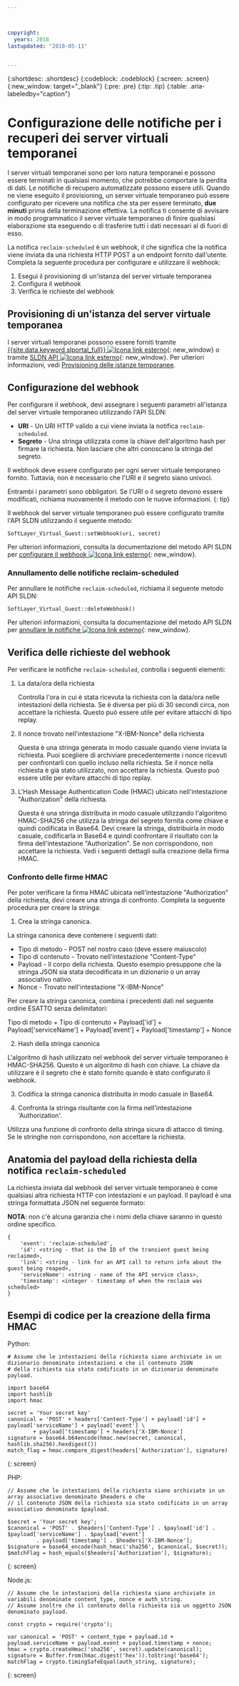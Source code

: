 ```yaml
---



copyright:
  years: 2018
lastupdated: "2018-05-11"


---
```


{:shortdesc: .shortdesc}
{:codeblock: .codeblock}
{:screen: .screen}
{:new_window: target="_blank"}
{:pre: .pre}
{:tip: .tip}
{:table: .aria-labeledby="caption"}

# Configurazione delle notifiche per i recuperi dei server virtuali temporanei 

I server virtuali temporanei sono per loro natura temporanei e possono essere terminati in qualsiasi momento, che potrebbe comportare la perdita di dati. Le notifiche di recupero automatizzate possono essere utili. Quando ne viene eseguito il provisioning, un server virtuale temporaneo può essere configurato per ricevere una notifica che sta per essere terminato, **due minuti** prima della terminazione effettiva. La notifica ti consente di avvisare in modo programmatico il server virtuale temporaneo di finire qualsiasi elaborazione sta eseguendo o di trasferire tutti i dati necessari al di fuori di esso.

La notifica `reclaim-scheduled` è un webhook, il che significa che la notifica viene inviata da una richiesta HTTP POST a un endpoint fornito dall'utente. Completa la seguente procedura per configurare e utilizzare il webhook:

1. Esegui il provisioning di un'istanza del server virtuale temporanea 
2. Configura il webhook 
3. Verifica le richieste del webhook

## Provisioning di un'istanza del server virtuale temporanea

I server virtuali temporanei possono essere forniti tramite [{{site.data.keyword.slportal_full}} ![Icona link esterno](../icons/launch-glyph.svg "Icona link esterno")](https://control.softlayer.com/){: new_window} o tramite [SLDN API ![Icona link esterno](../icons/launch-glyph.svg "Icona link esterno")](http://sldn.softlayer.com){: new_window}. Per ulteriori informazioni, vedi [Provisioning delle istanze temporanee](/docs/vsi/vsi_provision_transient.html). 

## Configurazione del webhook 

Per configurare il webhook, devi assegnare i seguenti parametri all'istanza del server virtuale temporaneo utilizzando l'API SLDN:

   * **URI** - Un URI HTTP valido a cui viene inviata la notifica `reclaim-scheduled`.
   * **Segreto** - Una stringa utilizzata come la chiave dell'algoritmo hash per firmare la richiesta. Non lasciare che altri conoscano la stringa del segreto.
   
Il webhook deve essere configurato per ogni server virtuale temporaneo fornito. Tuttavia, non è necessario che l'URI e il segreto siano univoci.

Entrambi i parametri sono obbligatori. Se l'URI o il segreto devono essere modificati, richiama nuovamente il metodo con le nuove informazioni.
{: tip}

Il webhook del server virtuale temporaneo può essere configurato tramite l'API SLDN utilizzando il seguente metodo:

  `SoftLayer_Virtual_Guest::setWebhook(uri, secret)`

Per ulteriori informazioni, consulta la documentazione del metodo API SLDN per [configurare il webhook ![Icona link esterno](../icons/launch-glyph.svg "Icona link esterno")](http://sldn.softlayer.com/reference/services/SoftLayer_Virtual_Guest/setTransientWebhook/){: new_window}.

### Annullamento delle notifiche reclaim-scheduled

Per annullare le notifiche `reclaim-scheduled`, richiama il seguente metodo API SLDN:

  `SoftLayer_Virtual_Guest::deleteWebhook()`

Per ulteriori informazioni, consulta la documentazione del metodo API SLDN per [annullare le notifiche ![Icona link esterno](../icons/launch-glyph.svg "Icona link esterno")](http://sldn.softlayer.com/reference/services/SoftLayer_Virtual_Guest/deleteTransientWebhook/){: new_window}.

## Verifica delle richieste del webhook 

Per verificare le notifiche `reclaim-scheduled`, controlla i seguenti elementi: 

1. La data/ora della richiesta

   Controlla l'ora in cui è stata ricevuta la richiesta con la data/ora nelle intestazioni della richiesta. Se è diversa per più di 30 secondi circa, non accettare la richiesta. Questo può essere utile per evitare attacchi di tipo replay.

2. Il nonce trovato nell'intestazione "X-IBM-Nonce" della richiesta

   Questa è una stringa generata in modo casuale quando viene inviata la richiesta. Puoi scegliere di archiviare precedentemente i nonce ricevuti per confrontarli con quello incluso nella richiesta. Se il nonce nella richiesta è già stato utilizzato, non accettare la richiesta. Questo può essere utile per evitare attacchi di tipo replay.

3. L'Hash Message Authentication Code (HMAC) ubicato nell'intestazione "Authorization" della richiesta.

   Questa è una stringa distribuita in modo casuale utilizzando l'algoritmo HMAC-SHA256 che utilizza la stringa del segreto fornita come chiave e quindi codificata in Base64. Devi creare la stringa, distribuirla in modo casuale, codificarla in Base64 e quindi confrontare il risultato con la firma dell'intestazione "Authorization". Se non corrispondono, non accettare la richiesta. Vedi i seguenti dettagli sulla creazione della firma HMAC.

### Confronto delle firme HMAC

Per poter verificare la firma HMAC ubicata nell'intestazione "Authorization" della richiesta, devi creare una stringa di confronto. Completa la seguente procedura per creare la stringa: 

1. Crea la stringa canonica.

  La stringa canonica deve contenere i seguenti dati:
  * Tipo di metodo - POST nel nostro caso (deve essere maiuscolo)
  * Tipo di contenuto - Trovato nell'intestazione "Content-Type" 
  * Payload - Il corpo della richiesta. Questo esempio presuppone che la stringa JSON sia stata decodificata in un dizionario o un array associativo nativo.  
  * Nonce - Trovato nell'intestazione "X-IBM-Nonce" 

  Per creare la stringa canonica, combina i precedenti dati nel seguente ordine ESATTO senza delimitatori:

  Tipo di metodo + Tipo di contenuto + Payload['id'] + Payload['serviceName'] + Payload['event'] + Payload['timestamp'] + Nonce

2. Hash della stringa canonica

  L'algoritmo di hash utilizzato nel webhook del server virtuale temporaneo è HMAC-SHA256. Questo è un algoritmo di hash con chiave. La chiave da utilizzare è il segreto che è stato fornito quando è stato configurato il webhook.

3. Codifica la stringa canonica distribuita in modo casuale in Base64.

4. Confronta la stringa risultante con la firma nell'intestazione 'Authorization'.  

  Utilizza una funzione di confronto della stringa sicura di attacco di timing. Se le stringhe non corrispondono, non accettare la richiesta.

## Anatomia del payload della richiesta della notifica `reclaim-scheduled` 

La richiesta inviata dal webhook del server virtuale temporaneo è come qualsiasi altra richiesta HTTP con intestazioni e un payload. Il payload è una stringa formattata JSON nel seguente formato:

**NOTA**: non c'è alcuna garanzia che i nomi della chiave saranno in questo ordine specifico.

	{
		'event': 'reclaim-scheduled',
		'id': <string - that is the ID of the transient guest being reclaimed>,
		'link': <string - link for an API call to return info about the guest being reaped>,
		'serviceName': <string - name of the API service class>,
		'timestamp': <integer - timestamp of when the reclaim was scheduled>
	}


## Esempi di codice per la creazione della firma HMAC

Python:

```
# Assume che le intestazioni della richiesta siano archiviate in un dizionario denominato intestazioni e che il contenuto JSON
# della richiesta sia stato codificato in un dizionario denominato payload.

import base64
import hashlib
import hmac

secret = 'Your secret key'
canonical = 'POST' + headers['Content-Type'] + payload['id'] + payload['serviceName'] + payload['event'] \
	    + payload['timestamp'] + headers['X-IBM-Nonce']
signature = base64.b64encode(hmac.new(secret, canonical, hashlib.sha256).hexdigest())
match_flag = hmac.compare_digest(headers['Authorization'], signature)
```
{: screen}

PHP:

```
// Assume che le intestazioni della richiesta siano archiviate in un array associativo denominato $headers e che
// il contenuto JSON della richiesta sia stato codificato in un array associativo denominato $payload.

$secret = 'Your secret key';
$canonical = 'POST' . $headers['Content-Type'] . $payload['id'] . $payload['serviceName'] . $payload['event']
	     . payload['timestamp'] . $headers['X-IBM-Nonce'];
$signature = base64_encode(hash_hmac('sha256', $canonical, $secret));
$matchFlag = hash_equals($headers['Authorization'], $signature); 
```
{: screen}

Node.js:

```
// Assume che le intestazioni della richiesta siano archiviate in variabili denominate content_type, nonce e auth_string.
// Assume inoltre che il contenuto della richiesta sia un oggetto JSON denominato payload.

const crypto = require('crypto');

var canonical = 'POST' + content_type + payload.id + payload.serviceName + payload.event + payload.timestamp + nonce;
hmac = crypto.createHmac('sha256', secret).update(canonical);
signature = Buffer.from(hmac.digest('hex')).toString('base64');
matchFlag = crypto.timingSafeEqual(auth_string, signature);
```
{: screen}

